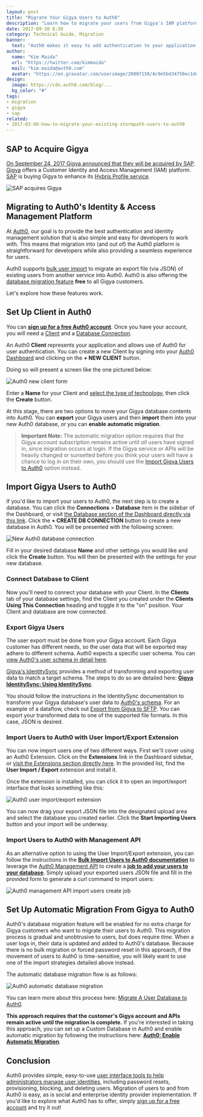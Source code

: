 ```yaml
---
layout: post
title: "Migrate Your Gigya Users to Auth0"
description: "Learn how to migrate your users from Gigya's IAM platform to Auth0."
date: 2017-09-30 8:30
category: Technical Guide, Migration
banner:
  text: "Auth0 makes it easy to add authentication to your application."
author:
  name: "Kim Maida"
  url: "https://twitter.com/kimmaida"
  mail: "kim.maida@auth0.com"
  avatar: "https://en.gravatar.com/userimage/20807150/4c9e5bd34750ec1dcedd71cb40b4a9ba.png"
design:
  image: https://cdn.auth0.com/blog/...
  bg_color: "#"
tags:
- migration
- gigya
- sap
related:
- 2017-03-06-how-to-migrate-your-existing-stormpath-users-to-auth0
---
```


## SAP to Acquire Gigya 

[On September 24, 2017 Gigya announced that they will be acquired by SAP](http://www.gigya.com/gigya-the-market-leader-in-customer-identity-and-access-management-to-be-acquired-by-sap/). [Gigya](http://gigya.com) offers a Customer Identity and Access Management (IAM) platform. [SAP](https://www.sap.com/index.html) is buying Gigya to enhance its [Hybris Profile service](https://www.yaas.io/products/saphybrisprofile.html). 

![SAP acquires Gigya](https://cdn.auth0.com/blog/gigya/gigya.jpg)

## Migrating to Auth0's Identity & Access Management Platform

At [Auth0](https://auth0.com), our goal is to provide the best authentication and identity management solution that is also simple and easy for developers to work with. This means that migration into (and out of) the Auth0 platform is straightforward for developers while also providing a seamless experience for users.

Auth0 supports [bulk user import](https://auth0.com/docs/tutorials/bulk-importing-users-into-auth0) to migrate an export file (via JSON) of existing users from another service into Auth0. Auth0 is also offering the [database migration feature](https://auth0.com/docs/connections/database/migrating) **free** to all Gigya customers.

Let's explore how these features work.

## Set Up Client in Auth0

You can **<a href="javascript:signup()">sign up for a free Auth0 account</a>**. Once you have your account, you will need a [Client](https://auth0.com/docs/clients) and a [Database Connection](https://auth0.com/docs/connections/database).

An Auth0 **Client** represents your application and allows use of Auth0 for user authentication. You can create a new Client by signing into your [Auth0 Dashboard](https://manage.auth0.com/#/)  and clicking on the **+ NEW CLIENT** button.

Doing so will present a screen like the one pictured below:

![Auth0 new client form](https://cdn.auth0.com/blog/gigya/new-client.jpg)

Enter a **Name** for your Client and [select the type of technology](https://auth0.com/docs/clients#client-types), then click the **Create** button.

At this stage, there are two options to move your Gigya database contents into Auth0. You can **export** your Gigya users and then **import** them into your new Auth0 database, _or_ you can **enable automatic migration**.

> **Important Note:** The automatic migration option requires that the Gigya account subscription remains active until _all_ users have signed in, since migration occurs at login. If the Gigya service or APIs will be heavily changed or sunsetted before you think your users will have a chance to log in on their own, you should use the <a href="#user-import" target="_self">Import Gigya Users to Auth0</a> option instead.

## <span id="user-import"></span>Import Gigya Users to Auth0

If you'd like to import your users to Auth0, the next step is to create a database. You can click the **Connections** > **Database** item in the sidebar of the Dashboard, or visit [the Database section of the Dashboard directly via this link](https://manage.auth0.com/#/connections/database). Click the **+ CREATE DB CONNECTION** button to create a new database in Auth0. You will be presented with the following screen:

![New Auth0 database connection](https://cdn.auth0.com/blog/gigya/new-db.jpg)

Fill in your desired database **Name** and other settings you would like and click the **Create** button. You will then be presented with the settings for your new database.

### Connect Database to Client

Now you'll need to connect your database with your Client. In the **Clients** tab of your database settings, find the Client you created under the **Clients Using This Connection** heading and toggle it to the "on" position. Your Client and database are now connected.

### Export Gigya Users

The user export must be done from your Gigya account. Each Gigya customer has different needs, so the user data that will be exported may adhere to different schema. Auth0 expects a specific user schema. You can [view Auth0's user schema in detail here](https://auth0.com/docs/tutorials/bulk-importing-users-into-auth0#file-schema).

[Gigya's IdentitySync](https://developers.gigya.com/display/GD/IdentitySync) provides a method of transforming and exporting user data to match a target schema. The steps to do so are detailed here: **[Gigya IdentitySync: Using IdentitySync](https://developers.gigya.com/display/GD/IdentitySync#IdentitySync-apiUsingIdentitySync)**.

You should follow the instructions in the IdentitySync documentation to transform your Gigya database's user data to [Auth0's schema](https://auth0.com/docs/tutorials/bulk-importing-users-into-auth0#file-schema). For an example of a dataflow, check out [Export from Gigya to SFTP](https://developers.gigya.com/display/GD/Export+from+Gigya+to+SFTP). You can export your transformed data to one of the supported file formats. In this case, JSON is desired.

### Import Users to Auth0 with User Import/Export Extension

You can now import users one of two different ways. First we'll cover using an Auth0 Extension. Click on the **Extensions** link in the Dashboard sidebar, or [visit the Extensions section directly here](https://manage.auth0.com/#/extensions). In the provided list, find the **User Import / Export** extension and install it.

Once the extension is installed, you can click it to open an import/export interface that looks something like this:

![Auth0 user import/export extension](https://cdn.auth0.com/blog/gigya/import-users-ext.jpg)

You can now drag your export JSON file into the designated upload area and select the database you created earlier. Click the **Start Importing Users** button and your import will be underway.

### Import Users to Auth0 with Management API

As an alternative option to using the User Import/Export extension, you can follow the instructions in the **[Bulk Import Users to Auth0 documentation](https://auth0.com/docs/tutorials/bulk-importing-users-into-auth0)** to leverage the [Auth0 Management API](https://auth0.com/docs/api/management/v2) to create a **[job to add your users to your database](https://auth0.com/docs/api/management/v2#!/Jobs/post_users_imports)**. Simply upload your exported users JSON file and fill in the provided form to generate a curl command to import users:

![Auth0 management API import users create job](https://cdn.auth0.com/blog/gigya/import-users-api.jpg)

## Set Up Automatic Migration From Gigya to Auth0

Auth0's database migration feature will be enabled for no extra charge for Gigya customers who want to migrate their users to Auth0. This migration process is gradual and unobtrusive to users, but does require _time_. When a user logs in, their data is updated and added to Auth0's database. Because there is no bulk migration or forced password reset in this approach, if the movement of users to Auth0 is time-sensitive, you will likely want to use one of the import strategies detailed above instead.

The automatic database migration flow is as follows:

![Auth0 automatic database migration](https://cdn2.auth0.com/docs/media/articles/connections/database/migrating-diagram.png)

You can learn more about this process here: [Migrate A User Database to Auth0](https://auth0.com/learn/migrate-user-database-auth0/).

**This approach requires that the customer's Gigya account and APIs remain active until the migration is complete.** If you're interested in taking this approach, you can set up a Custom Database in Auth0 and enable automatic migration by following the instructions here: **[Auth0: Enable Automatic Migration](https://auth0.com/docs/connections/database/migrating#enable-automatic-migration)**.

## Conclusion

Auth0 provides simple, easy-to-use [user interface tools to help administrators manage user identities](https://auth0.com/user-management), including password resets, provisioning, blocking, and deleting users. Migration of users to and from Auth0 is easy, as is social and enterprise identity provider implementation. If you'd like to explore what Auth0 has to offer, simply <a href="javascript:signup()">sign up for a free account</a> and try it out!






